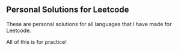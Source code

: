 ## Personal Solutions for Leetcode ##

These are personal solutions for all languages that I have made for Leetcode.

All of this is for practice!
